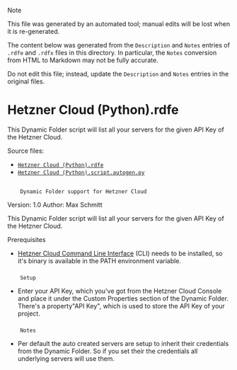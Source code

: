 > [!NOTE]
>
> This file was generated by an automated tool; manual edits will be lost when it is re-generated.
>
> The content below was generated from the `Description` and `Notes` entries of `.rdfe` and `.rdfx` files in this directory.
> In particular, the `Notes` conversion from HTML to Markdown may not be fully accurate.
>
> Do not edit this file; instead, update the `Description` and `Notes` entries in the original files.

# <a name="toc-Hetzner-Cloud-Python-rdfe"></a> Hetzner Cloud (Python).rdfe

This Dynamic Folder script will list all your servers for the given API Key of the Hetzner Cloud.

Source files:

- [`Hetzner Cloud (Python).rdfe`](./Hetzner%20Cloud%20%28Python%29.rdfe)
- [`Hetzner Cloud (Python).script.autogen.py`](./Hetzner%20Cloud%20%28Python%29.script.autogen.py)

## 
		Dynamic Folder support for Hetzner Cloud

	
Version: 1.0
Author: Max Schmitt

This Dynamic Folder script will list all your servers for the given API Key of the Hetzner Cloud.

Prerequisites

- [Hetzner Cloud Command Line Interface](https://github.com/hetznercloud/cli) (CLI) needs to be installed, so it's binary is available in the PATH environment variable.

	
### 
		Setup

- Enter your API Key, which you've got from the Hetzner Cloud Console and place it under the Custom Properties section of the Dynamic Folder. There's a property"API Key", which is used to store the API Key of your project.

	
### 
		Notes

- Per default the auto created servers are setup to inherit their credentials from the Dynamic Folder. So if you set their the credentials all underlying servers will use them.

